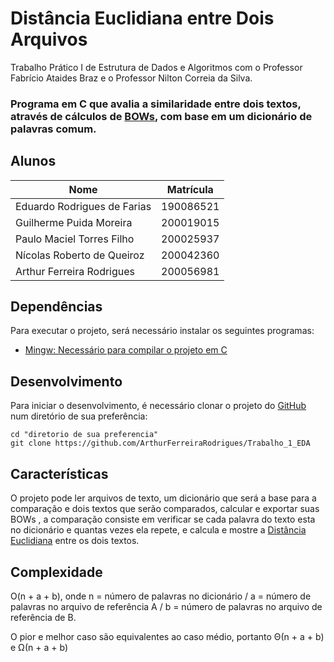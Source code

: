 # Distância Euclidiana entre Dois Arquivos
Trabalho Prático I de Estrutura de Dados e Algoritmos com o Professor Fabrício Ataides Braz e o Professor Nilton Correia da Silva.

### Programa em C que avalia a similaridade entre dois textos, através de cálculos de [BOWs](https://en.wikipedia.org/wiki/Bag-of-words_model), com base em um dicionário de palavras comum.

## Alunos


 Nome                        | Matrícula 
 --------------------------- | --------- 
 Eduardo Rodrigues de Farias | 190086521 
 Guilherme Puida Moreira     | 200019015 
 Paulo Maciel Torres Filho   | 200025937 
 Nícolas Roberto de Queiroz  | 200042360 
 Arthur Ferreira Rodrigues   | 200056981 



## Dependências

Para executar o projeto, será necessário instalar os seguintes programas:
- [Mingw: Necessário para compilar o projeto em C](https://sourceforge.net/projects/mingw-w64/)

## Desenvolvimento

Para iniciar o desenvolvimento, é necessário clonar o projeto do [GitHub](https://github.com/ArthurFerreiraRodrigues/Trabalho_1_EDA) num diretório de sua preferência:

```
cd "diretorio de sua preferencia"
git clone https://github.com/ArthurFerreiraRodrigues/Trabalho_1_EDA
```


## Características

O projeto pode ler arquivos de texto, um dicionário que será a base para a comparação e dois textos que serão comparados, calcular e exportar suas BOWs , a comparação
consiste em verificar se cada palavra do texto esta no dicionário e quantas vezes ela repete, e calcula e mostre a [Distância Euclidiana](https://pt.wikipedia.org/wiki/Dist%C3%A2ncia_euclidiana) entre os dois textos.

## Complexidade 

O(n + a + b), onde n = número de palavras no dicionário / a = número de palavras no arquivo de referência A / b = número de palavras no arquivo de referência de B.

O pior e melhor caso são equivalentes ao caso médio, portanto Θ(n + a + b) e  Ω(n + a + b)

